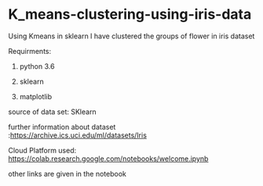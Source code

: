 # K_means-clustering-using-iris-data
Using Kmeans in sklearn I have clustered the groups of flower in iris dataset

Requirments:

1. python 3.6

2. sklearn

3. matplotlib

source of data set: SKlearn

further information about dataset :https://archive.ics.uci.edu/ml/datasets/Iris

Cloud Platform used: https://colab.research.google.com/notebooks/welcome.ipynb

other links are given in the notebook
